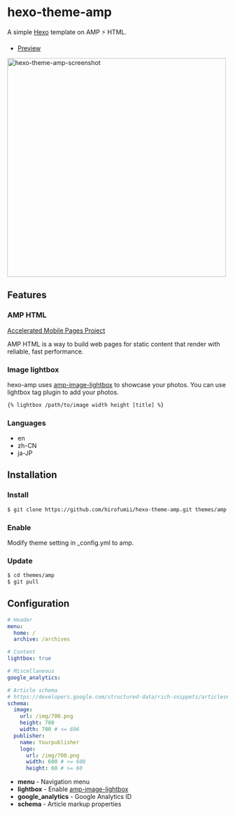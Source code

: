 hexo-theme-amp
==============

A simple [Hexo](https://hexo.io/) template on AMP ⚡ HTML.

- [Preview](https://hirofumii.github.io/hexo-theme-amp/)

<img src="https://raw.githubusercontent.com/hirofumii/hexo-theme-amp/images/screenshot_01.png" alt="hexo-theme-amp-screenshot" width="500" />


Features
--------

### AMP HTML

[Accelerated Mobile Pages Project](https://www.ampproject.org/)

AMP HTML is a way to build web pages for static content that render with reliable, fast performance. 


### Image lightbox

hexo-amp uses [amp-image-lightbox](https://ampbyexample.com/components/amp-image-lightbox/) to showcase your photos. You can use lightbox tag plugin to add your photos.

```html
{% lightbox /path/to/image width height [title] %}
```

### Languages

- en
- zh-CN
- ja-JP


Installation
------------

### Install

```bash
$ git clone https://github.com/hirofumii/hexo-theme-amp.git themes/amp
```

### Enable

Modify theme setting in _config.yml to amp.


### Update


```bash
$ cd themes/amp
$ git pull
```


Configuration
-------------

```yml
# Header
menu:
  home: /
  archive: /archives

# Content
lightbox: true

# Miscellaneous
google_analytics: 

# Article schema
# https://developers.google.com/structured-data/rich-snippets/articles#article_markup_properties
schema:
  image:
    url: /img/700.png
    height: 700 
    width: 700 # <= 696
  publisher:
    name: Yourpublisher
    logo:
      url: /img/700.png
      width: 600 # <= 600
      height: 60 # >= 60
```

- **menu** - Navigation menu
- **lightbox** - Enable [amp-image-lightbox](https://ampbyexample.com/components/amp-image-lightbox/)
- **google_analytics** - Google Analytics ID
- **schema** - Article markup properties